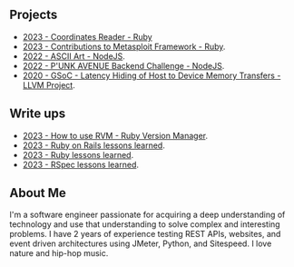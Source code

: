 ## Projects

* [2023 - Coordinates Reader - Ruby](projects/coordinates-reader/README.md)
* [2023 - Contributions to Metasploit Framework - Ruby](projects/metasploit-framework/README.md).
* [2022 - ASCII Art - NodeJS](projects/ascii-art/README.md).
* [2022 - P'UNK AVENUE Backend Challenge - NodeJS](projects/punkave-backend-challenge/README.md).
* [2020 - GSoC - Latency Hiding of Host to Device Memory Transfers - LLVM Project](projects/gsoc2020-llvm/README.md).

## Write ups

* [2023 - How to use RVM - Ruby Version Manager](./write-ups/how-to-use-rvm.md).
* [2023 - Ruby on Rails lessons learned](./write-ups/lessons-learned-rails.md).
* [2023 - Ruby lessons learned](./write-ups/lessons-learned-ruby.md).
* [2023 - RSpec lessons learned](./write-ups/lessons-learned-rspec.md).

## About Me

I'm a software engineer passionate for acquiring a deep understanding of technology and use
that understanding to solve complex and interesting problems. I have 2 years of experience
testing REST APIs, websites, and event driven architectures using JMeter, Python, and Sitespeed.
I love nature and hip-hop music.
